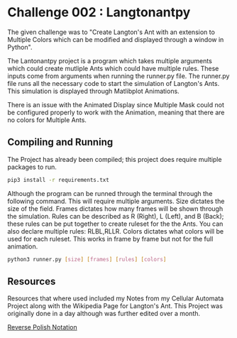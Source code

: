 # Challenge 002 : Langtonantpy

The given challenge was to "Create Langton's Ant with an extension to Multiple Colors which can be modified and displayed through a window in Python".

The Lantonantpy project is a program which takes multiple arguments which could create mutliple Ants which could have multiple rules. These inputs come from arguments when running the runner.py file. The runner.py file runs all the necessary code to start the simulation of Langton's Ants. This simulation is displayed through Matlibplot Animations. 

There is an issue with the Animated Display since Multiple Mask could not be configured properly to work with the Animation, meaning that there are no colors for Multiple Ants.

## Compiling and Running

The Project has already been compiled; this project does require multiple packages to run.

```bash
pip3 install -r requirements.txt
```

Although the program can be runned through the terminal through the following command. This will require multiple arguments. Size dictates the size of the field. Frames dictates how many frames will be shown through the simulation. Rules can be described as R (Right), L (Left), and B (Back); these rules can be put together to create ruleset for the the Ants. You can also declare multiple rules: RLBL,RLLR. Colors dictates what colors will be used for each ruleset. This works in frame by frame but not for the full animation. 

```bash
python3 runner.py [size] [frames] [rules] [colors]
```

## Resources

Resources that where used included my Notes from my Cellular Automata Project along with the Wikipedia Page for Langton's Ant. This Project was originally done in a day although was further edited over a month. 

[Reverse Polish Notation](https://en.wikipedia.org/wiki/Langton%27s_ant)
